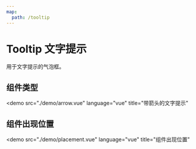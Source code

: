```yaml
---
map:
  path: /tooltip
---
```


# Tooltip 文字提示

用于文字提示的气泡框。

## 组件类型

<demo src="./demo/arrow.vue"
  language="vue"
  title="带箭头的文字提示"
  >
</demo>

## 组件出现位置

<demo src="./demo/placement.vue"
  language="vue"
  title="组件出现位置"
  >
</demo>
